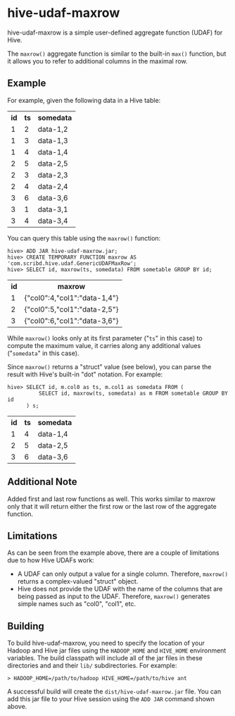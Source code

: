 hive-udaf-maxrow
================

hive-udaf-maxrow is a simple user-defined aggregate function (UDAF) for Hive.

The `maxrow()` aggregate function is similar to the built-in `max()` function,
but it allows you to refer to additional columns in the maximal row.

Example
-------

For example, given the following data in a Hive table:

<table>
<tr><th>id</th><th>ts</th><th>somedata</th></tr>
<tr><td>1</td><td>2</td><td>data-1,2</td></tr>
<tr><td>1</td><td>3</td><td>data-1,3</td></tr>
<tr><td>1</td><td>4</td><td>data-1,4</td></tr>
<tr><td>2</td><td>5</td><td>data-2,5</td></tr>
<tr><td>2</td><td>3</td><td>data-2,3</td></tr>
<tr><td>2</td><td>4</td><td>data-2,4</td></tr>
<tr><td>3</td><td>6</td><td>data-3,6</td></tr>
<tr><td>3</td><td>1</td><td>data-3,1</td></tr>
<tr><td>3</td><td>4</td><td>data-3,4</td></tr>
</table>

You can query this table using the `maxrow()` function:

    hive> ADD JAR hive-udaf-maxrow.jar;
    hive> CREATE TEMPORARY FUNCTION maxrow AS 'com.scribd.hive.udaf.GenericUDAFMaxRow';
    hive> SELECT id, maxrow(ts, somedata) FROM sometable GROUP BY id;

<table>
<tr><th>id</th><th>maxrow</th></tr>
<tr><td>1</td><td>{"col0":4,"col1":"data-1,4"}</td></tr>
<tr><td>2</td><td>{"col0":5,"col1":"data-2,5"}</td></tr>
<tr><td>3</td><td>{"col0":6,"col1":"data-3,6"}</td></tr>
</table>

While `maxrow()` looks only at its first parameter ("`ts`" in this case) to compute
the maximum value, it carries along any additional values ("`somedata`" in this
case).

Since `maxrow()` returns a "struct" value (see below), you can parse the result
with Hive's built-in "dot" notation.  For example:

    hive> SELECT id, m.col0 as ts, m.col1 as somedata FROM (
              SELECT id, maxrow(ts, somedata) as m FROM sometable GROUP BY id
          ) s;

<table>
<tr><th>id</th><th>ts</th><th>somedata</th></tr>
<tr><td>1</td><td>4</td><td>data-1,4</td></tr>
<tr><td>2</td><td>5</td><td>data-2,5</td></tr>
<tr><td>3</td><td>6</td><td>data-3,6</td></tr>
</table>

Additional Note
--------------
Added first and last row functions as well. This works similar to maxrow only
that it will return either the first row or the last row of the aggregate function.

Limitations
-----------

As can be seen from the example above, there are a couple of limitations due to
how Hive UDAFs work:

* A UDAF can only output a value for a single column.  Therefore, `maxrow()`
  returns a complex-valued "struct" object.
* Hive does not provide the UDAF with the name of the columns that are being
  passed as input to the UDAF.  Therefore, `maxrow()` generates simple names
  such as "col0", "col1", etc.

Building
--------

To build hive-udaf-maxrow, you need to specify the location of your Hadoop and
Hive jar files using the `HADOOP_HOME` and `HIVE_HOME` environment variables.
The build classpath will include all of the jar files in these directories and
and their `lib/` subdirectories.  For example:

    > HADOOP_HOME=/path/to/hadoop HIVE_HOME=/path/to/hive ant

A successful build will create the `dist/hive-udaf-maxrow.jar` file.  You can
add this jar file to your Hive session using the `ADD JAR` command shown above.

